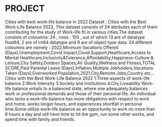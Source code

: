# PROJECT
Cities with best work-life balance in 2022
Dataset : Cities with the Best Work-Life Balance 2022, This dataset consists of 24 attributes each of them contributing for the study of Work-life fit in various cities.The dataset consists of coloumns: 24 , rows : 100 , out of which 13 are of datatype float64, 2 are of int64 datatype and 9 are of object type data. 24 different coloumns are namely : 2022,Minimum Vacations Offered (Days),Unemployment,Covid Impact,Covid Support,Healthcare,Access to Mental Healthcare,Inclusivity&Tolerance,Affordability,Happiness-Culture & Leisure,City Safety,Outdoor Spaces,Air Quality,Wellness and Fitness,TOTAL SCORE,Paid Parental Leave (Days),Inflation,Multiple Jobholders,Vacations Taken (Days),Overworked Population,2021,City,Remote Jobs,Country etc...
Cities with the Best Work-Life Balance 2022                                                                                                                          1.Three aspects of work-life balance                                                                                                                                      2.Work Intensity                                                                                                                                                         3.Society and Institutions                                                                                                                                              4.City Liveability
Work-life balance entails to a balanced state, where one adequately balances work or professional demands and those of their personal life. An individual who lacks a work-life balance has more obligations with respect to work and home, works longer hours, and experiences shortfall in personal time.Some utilize work-life balance as an opportunity to work no more than 8 hours a day and still have time to hit the gym, run some other works, and spend time with family and friends.
